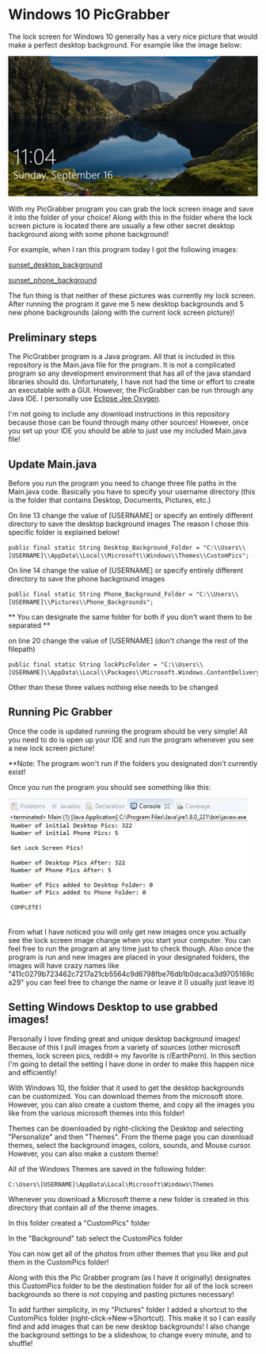 # Windows 10 PicGrabber
The lock screen for Windows 10 generally has a very nice picture that would make a perfect desktop background. For example like the image below: 

![lock_screen_pic](readme_pics/lock-screen.png)

With my PicGrabber program you can grab the lock screen image and save it into the folder of your choice! Along with this in the folder where the lock screen picture is located there are usually a few other secret desktop background along with some phone background!

For example, when I ran this program today I got the following images:

[sunset_desktop_background](readme_pics/desktop_sunset.jpg)

[sunset_phone_background](readme_pics/phone_sunset.jpg)

The fun thing is that neither of these pictures was currently my lock screen. After running the program it gave me 5 new desktop backgrounds and 5 new phone backgrounds (along with the current lock screen picture)!

## Preliminary steps
The PicGrabber program is a Java program. All that is included in this repository is the Main.java file for the program. It is not a complicated program so any development environment that has all of the java standard libraries should do. Unfortunately, I have not had the time or effort to create an executable with a GUI. However, the PicGrabber can be run through any Java IDE. I personally use [Eclipse Jee Oxygen](https://www.eclipse.org/downloads/).

I'm not going to include any download instructions in this repository because those can be found through many other sources! However, once you set up your IDE you should be able to just use my included Main.java file!

## Update Main.java
Before you run the program you need to change three file paths in the Main.java code. Basically you have to specify your username directory (this is the folder that contains Desktop, Documents, Pictures, etc.)

On line 13 change the value of [USERNAME] or specify an entirely different directory to save the desktop background images
The reason I chose this specific folder is explained below!

```
public final static String Desktop_Background_Folder = "C:\\Users\\[USERNAME]\\AppData\\Local\\Microsoft\\Windows\\Themes\\CustomPics";
```

On line 14 change the value of [USERNAME] or specify entirely different directory to save the phone background images
```
public final static String Phone_Background_Folder = "C:\\Users\\[USERNAME]\\Pictures\\Phone_Backgrounds";
```

** You can designate the same folder for both if you don't want them to be separated **

on line 20 change the value of [USERNAME] (don't change the rest of the filepath)

```
public final static String lockPicFolder = "C:\\Users\\[USERNAME]\\AppData\\Local\\Packages\\Microsoft.Windows.ContentDeliveryManager_cw5n1h2txyewy\\LocalState\\Assets";
```
Other than these three values nothing else needs to be changed

## Running Pic Grabber
Once the code is updated running the program should be very simple! All you need to do is open up your IDE and run the program whenever you see a new lock screen picture! 

**Note: The program won't run if the folders you designated don't currently exist!

Once you run the program you should see something like this: 

![eclipse_message](readme_pics/eclipse_message.JPG)

From what I have noticed you will only get new images once you actually see the lock screen image change when you start your computer. You can feel free to run the program at any time just to check though. Also once the program is run and new images are placed in your designated folders, the images will have crazy names like "411c0279b723462c7217a21cb5564c9d6798fbe76db1b0dcaca3d9705169ca29" you can feel free to change the name or leave it (I usually just leave it)

## Setting Windows Desktop to use grabbed images!

Personally I love finding great and unique desktop background images! Because of this I pull images from a variety of sources (other microsoft themes, lock screen pics, reddit-> my favorite is r/EarthPorn). In this section I'm going to detail the setting I have done in order to make this happen nice and efficiently!

With Windows 10, the folder that it used to get the desktop backgrounds can be customized. You can download themes from the microsoft store. However, you can also create a custom theme, and copy all the images you like from the various microsoft themes into this folder!

Themes can be downloaded by right-clicking the Desktop and selecting "Personalize" and then "Themes". From the theme page you can download themes, select the background images, colors, sounds, and Mouse cursor. However, you can also make a custom theme!

All of the Windows Themes are saved in the following folder:

```
C:\Users\[USERNAME]\AppData\Local\Microsoft\Windows\Themes
```
Whenever you download a Microsoft theme a new folder is created in this directory that contain all of the theme images.

In this folder created a "CustomPics" folder 

In the "Background" tab select the CustomPics folder

You can now get all of the photos from other themes that you like and put them in the CustomPics folder!

Along with this the Pic Grabber program (as I have it originally) designates this CustomPics folder to be the destination folder for all of the lock screen backgrounds so there is not copying and pasting pictures necessary!

To add further simplicity, in my "Pictures" folder I added a shortcut to the CustomPics folder (right-click->New->Shortcut). This make it so I can easily find and add images that can be new desktop backgrounds! I also change the background settings to be a slideshow, to change every minute, and to shuffle!

